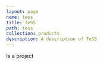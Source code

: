 ```yaml
---
layout: page
name: tess
title: TeSS
path: tess
collection: products
description: A description of TeSS
---
```


Is a project
